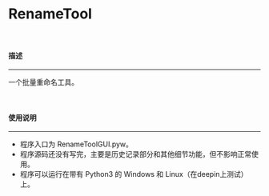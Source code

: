 # RenameTool

<br/>

#### 描述

------

一个批量重命名工具。

<br/>

#### 使用说明

------

- 程序入口为 RenameToolGUI.pyw。
- 程序源码还没有写完，主要是历史记录部分和其他细节功能，但不影响正常使用。  
- 程序可以运行在带有 Python3 的 Windows 和 Linux（在deepin上测试）上。  
